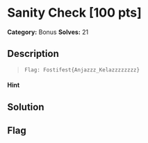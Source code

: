 # Sanity Check [100 pts]

**Category:** Bonus
**Solves:** 21

## Description
>`Flag: Fostifest{Anjazzz_Kelazzzzzzzz}`

#### Hint 

## Solution

## Flag

